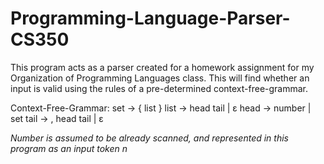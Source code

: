 # Programming-Language-Parser-CS350
This program acts as a parser created for a homework assignment for my Organization of Programming Languages class. This will find whether an input is valid using the rules of a pre-determined context-free-grammar.

Context-Free-Grammar:
set -> { list }
list -> head tail | ε
head -> number | set
tail -> , head tail | ε

*Number is assumed to be already scanned, and represented in this program as an input token n*